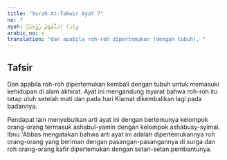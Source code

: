 ```yaml
---
title: "Surah At-Takwir Ayat 7"
no: 7
ayah: وَاِذَا النُّفُوْسُ زُوِّجَتْۖ
arabic_no: ٧
translation: "dan apabila roh-roh dipertemukan (dengan tubuh), "
---
```


## Tafsir

Dan apabila roh-roh dipertemukan kembali dengan tubuh untuk memasuki kehidupan di alam akhirat. Ayat ini mengandung isyarat bahwa roh-roh itu tetap utuh setelah mati dan pada hari Kiamat dikembalikan lagi pada badannya.

Pendapat lain menyebutkan arti ayat ini dengan bertemunya kelompok orang-orang termasuk ashabul-yamin dengan kelompok ashabusy-syimal. Ibnu 'Abbas mengatakan bahwa arti ayat ini adalah dipertemukannya roh orang-orang yang beriman dengan pasangan-pasangannya di surga dan roh orang-orang kafir dipertemukan dengan setan-setan pembantunya.